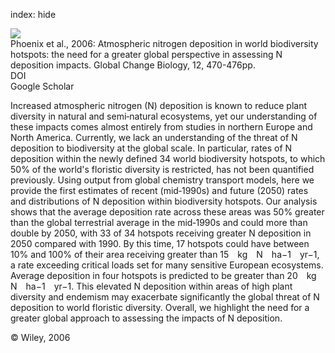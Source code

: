 index: hide

<div class="Citation">
    <div class="Citation-thumb CitationThumb-linked"  data-href="https://doi.org/10.1111/j.1365-2486.2006.01104.x">
      <img src="https://static.claimspace.cloud/climate-study-static/refs/thumbs/6/Phoenix_et_al_2006-thumb.png" />
    </div>

  <div class="Citation-body">
    <div class="Citation-text">Phoenix et al., 2006: Atmospheric nitrogen deposition in world biodiversity hotspots: the need for a greater global perspective in assessing N deposition impacts. <span class="Article-journal">Global Change Biology, </span><span class="Article-volume">12, </span>470-476pp.</div>
    <div class="Citation-links">
      <div class="CitationLink" data-href="https://doi.org/10.1111/j.1365-2486.2006.01104.x">
        <div class="CitationLink-icon CitationLink-Doi"></div>
        <div class="CitationLink-text">DOI</div>
      </div>
      <div class="CitationLink" data-href="https://scholar.google.com/scholar?q=10.1111/j.1365-2486.2006.01104.x">
        <div class="CitationLink-icon CitationLink-Scholar"></div>
        <div class="CitationLink-text">Google Scholar</div>
      </div>
    </div>
  </div>
</div>

Increased atmospheric nitrogen (N) deposition is known to reduce plant diversity in natural and semi‐natural ecosystems, yet our understanding of these impacts comes almost entirely from studies in northern Europe and North America. Currently, we lack an understanding of the threat of N deposition to biodiversity at the global scale. In particular, rates of N deposition within the newly defined 34 world biodiversity hotspots, to which 50% of the world's floristic diversity is restricted, has not been quantified previously. Using output from global chemistry transport models, here we provide the first estimates of recent (mid‐1990s) and future (2050) rates and distributions of N deposition within biodiversity hotspots. Our analysis shows that the average deposition rate across these areas was 50% greater than the global terrestrial average in the mid‐1990s and could more than double by 2050, with 33 of 34 hotspots receiving greater N deposition in 2050 compared with 1990. By this time, 17 hotspots could have between 10% and 100% of their area receiving greater than 15 kg N ha−1 yr−1, a rate exceeding critical loads set for many sensitive European ecosystems. Average deposition in four hotspots is predicted to be greater than 20 kg N ha−1 yr−1. This elevated N deposition within areas of high plant diversity and endemism may exacerbate significantly the global threat of N deposition to world floristic diversity. Overall, we highlight the need for a greater global approach to assessing the impacts of N deposition.

<div class="Citation-copy">
&copy; Wiley, 2006
</div>